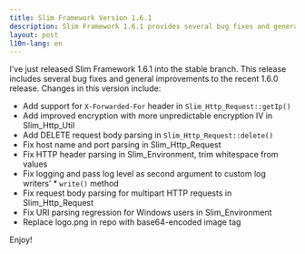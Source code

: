 ```yaml
---
title: Slim Framework Version 1.6.1
description: Slim Framework 1.6.1 provides several bug fixes and general improvements to the previous Slim Framework 1.6.0 release.
layout: post
l10n-lang: en
---
```


I’ve just released Slim Framework 1.6.1 into the stable branch. This release includes several bug fixes and general improvements to the recent 1.6.0 release. Changes in this version include:

* Add support for `X-Forwarded-For` header in `Slim_Http_Request::getIp()`
* Add improved encryption with more unpredictable encryption IV in Slim_Http_Util
* Add DELETE request body parsing in `Slim_Http_Request::delete()`
* Fix host name and port parsing in Slim_Http_Request
* Fix HTTP header parsing in Slim_Environment, trim whitespace from values
* Fix logging and pass log level as second argument to custom log writers’ * `write()` method
* Fix request body parsing for multipart HTTP requests in Slim_Http_Request
* Fix URI parsing regression for Windows users in Slim_Environment
* Replace logo.png in repo with base64-encoded image tag

Enjoy!
